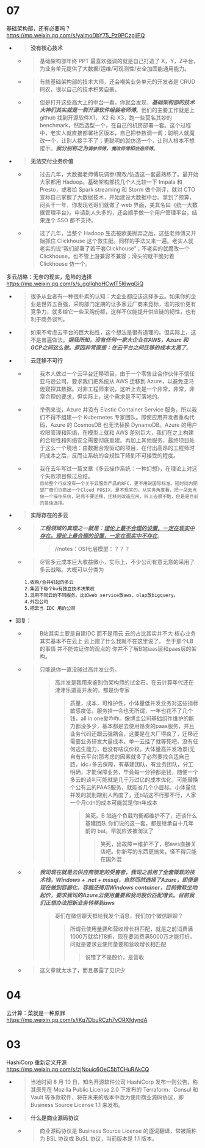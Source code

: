 
# 07

基础架构部，还有必要吗？ https://mp.weixin.qq.com/s/yalmoDbY75_Pz9PCzpjiPQ
- > **没有核心技术**
  * > 基础架构部年终 PPT 最喜欢强调的就是自己打造了 X，Y，Z平台，为业务单元提供了大数据/运维/可观测性/安全加固能通用能力。
  * > 有些基础架构部的技术大师，还会嘲笑业务单元的开发者是 CRUD 码农，很以自己的技术积累自豪。
  * > 但是打开这些高大上的中台一看，你就会发现，***基础架构部的技术大神们其实就是一群开源软件组装老师傅***。他们的主要工作就是上 github 找到开源软件X1， X2 和 X3，跑一些莫名其妙的 benchmark，然后选型一个，在自己的机房部署一套。这个过程中，老实人就直接部署社区版本，自己把参数调一调；聪明人就魔改一个，让别人接手不了；更聪明的就仿造一个，让别人根本不想接手。***我分别称之为`调参师傅`，`魔改师傅`和`仿造师傅`***。
- > **无法交付业务价值**
  * > 过去几年，大数据老师傅玩调参/魔改/仿造这一套最熟练了。最开始大家都用 Hadoop。基础架构部找几个人比较一下 Impala 和 Presto，或者给 Spark streaming 和 Storm 做个测评，就对 CTO 宣称自己掌握了大数据技术，开始建设大数据中台。拿到了预算，闷头干一年，你发现老哥们就做了 web 界面，美其名曰《统一大数据管理平台》。申请到人头多的，还会顺手做一个用户管理平台，结果连个 SSO 都不支持。
  * > 过了几年，当整个 Hadoop 生态被欧美抛弃之后，这些老师傅又开始抓住 Clickhouse 这个救生艇。同样的手法又来一遍。老实人就老实的说“我们部署了若干套Clickhouse”；不老实的就魔改一个Clickhouse，也不管上游兼容不兼容；滑头的就干脆对着 Clickhouse 仿一个。

多云战略：无奈的现实，危险的选择 https://mp.weixin.qq.com/s/s_ggIlghoHCwtT5l6wqGiQ
- > 很多从业者有一种很朴素的认知：大企业都应该选择多云。如果你的企业是世界五百强，采购部门定期的让多家云厂商来竞标，谁的报价更有竞争力，就多给它一些采购份额，这样不仅能提升供应链的韧性，也有利于商务谈判。
- > 如果不考虑云平台的巨大粘性，这个想法是很有道理的。但实际上，这不是普遍做法。***据我所知，没有任何一家大企业在AWS，Azure 和 GCP之间这么做。原因非常直接：在云平台之间迁移的成本太高了***。
- > **云迁移不可行**
  * > 我本人做过一个云平台迁移项目。由于一个零售业合作伙伴不信任亚马逊公司，要求我们把系统从 AWS 迁移到 Azure，以避免亚马逊窥探其数据。对非工程师来说，这听上去是一个非常，非常，非常合理的要求，但实际上，这个需求是不可落地的。
  * > 举例来说，Azure 并没有 Elastic Container Service 服务，所以我们不得不组建一个 Kubernetes 专家团队。即使应用开发者重构代码，Azure 的 CosmosDB 也无法替换 DynamoDB。Azure 的用户权限管理和网络，在模型上就和 AWS 差别巨大，我们在之上构建的合规性和网络安全需要彻底重建。再加上其他服务，最终项目处于这么一个境地：由数据合规驱动的项目，在付出高昂的工程师时间成本之后，反而让系统的合规性下降到不可接受的程度。
  * > 我在去年写过一篇文章《多云操作系统：一种幻想》，在理论上对这个失败项目做过总结。 <br> `目前整个行业没有一个关于云服务产品的RFC，更不用说国际标准。短时间内期望厂商们协商出一个Cloud POSIX，是不现实的。从实务角度看，把一朵云当做一个操作系统，轻易不要迁移，迁移则改造应用，听上去很不酷，但是是目前的最佳选择。`
- > **实际存在的多云**
  * > ***工程领域的真理之一就是：<ins>理论上最不合理的设置，一定在现实中存在。理论上最合理的设置，一定在现实中不存在</ins>***。
    >> //notes：OSI七层模型：？？？
  * > 尽管多云成本巨大收益微小，实际上，不少公司有意无意的采用了多云战略。大概可以分类为
    ```console
    1.收购/合并引起的多云
    2.集团下每个bu有独立技术决策权
    3.混用不同云的不同服务。比如web service放aws，olap放bigquery。
    4.外包公司
    5.把云当 IDC 用的公司
    ```
- 回复：
  * > B站其实主要是自建IDC 而不是用云 云的占比其实并不大 核心业务其实基本不在云上 云上跑了什么我就不在这里说了。 至于那个LB的事情 并不能佐证你的观点的 你并不了解B站iaas层和paas层的架构。
  * > 只能说你一直没碰过高并发业务。
    >> 高并发是我用来鉴别伪架构师的试金石。在云计算年代还在津津乐道高并发的，都是伪专家
    >>> 质量，成本，可维护性，小体量低并发业务对这些指标敏感度低，服务挂一会也无所谓，一年也花不了几个钱，all in one爱咋咋。像博主公司基础组件维护的能力都没多少，基本都是去使用昂贵的paas服务，并且业务代码还跟云强耦合，这要是在大厂得疯了，迁移还需要业务研发大量成本。单一云挂了就等死吧，没有任何逃生能力，也没有啥议价权。大体量高并发场景(无自有云平台)那考虑的因素就多了必然要找合适自己路，idc+多云保障，有基建团队，有业务团队，分工明确，才能保障业务，毕竟每一分钟都是钱，随便一个多云的谈判可能就是几千万过亿的成本优化，可能替换个公有云的PAAS服务，就能省几个小目标。小体量低并发的就别蹭别人热度了，还b站这不行那不行，人家一个月cdn的成本可能就是你n年成本
    >>>> 笑死。B 站连个负载均衡都维护不了，还谈什么基建团队 你们说的这一套，都是继承自十几年前的 bat。早就应该被淘汰了
    >>>>> 笑死，出故障＝维护不了，那aws直接关店吧。你新写的东西更搞笑，怪不得只能在国外混
  * > ***我司现在就是云供应商锁定的受害者，我司之前用了全套微软的技术栈，Windows + .net + mssql，自然而然选择了Azure，即便是现在做到容器化，容器还得用Windows container，目前微软坐地起价，要求我司的Azure云使用量要和我司股价匹配增长。目前我们正想办法把新业务转移到aws***
    >> 哥们在微信聊天框给我发个消息，我们加个微信聊聊？
    >>> 所谓云使用量要和营收增长相匹配，就是之前消费满1000万就给打8折，现在要消费满5000万才能打折，问就是要求云使用量要和营收增长相匹配
    >>>> 说错了不是股价，是营收
  * > 这文章就太水了，而且暴露了见识少

# 04

云计算：菜就是一种原罪 https://mp.weixin.qq.com/s/iKg7DbuRCzh7vORXfdyndA

# 03

HashiCorp 重新定义开源 https://mp.weixin.qq.com/s/zjNouic6OeC5bTCHuRAkCQ
- > 当地时间 8 月 10 日，知名开源软件公司 HashiCorp 发布一则公告，称其原先在 Mozilla Public License 2.0 下发布的 Terraform、Consul 和 Vault 等多款软件，将在未来的版本中改为使用商业源码协议，即 Business Source License 1.1 来发布。
- > **什么是商业源码协议**
  * > 商业源码协议是 Business Source License 的逐词翻译，常被简称为 BSL 协议或 BuSL 协议，当前版本是 1.1 版本。
